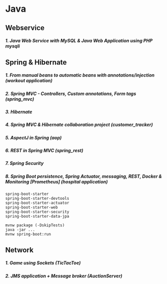 # Java

## Webservice

##### 1. Java Web Service with MySQL & Java Web Application using PHP mysqli
 
## Spring & Hibernate 

##### 1. From manual beans to automatic beans with annotations/injection (workout application)

##### 2. Spring MVC - Controllers, Custom annotations, Form tags (spring_mvc)

##### 3. Hibernate

##### 4. Spring MVC & Hibernate collaboration project (customer_tracker)

##### 5. AspectJ in Spring (aop)

##### 6. REST in Spring MVC (spring_rest)

##### 7. Spring Security
 
##### 8. Spring Boot persistence, Spring Actuator, messaging, REST, Docker & Monitoring [Prometheus] (hospital application)

```
spring-boot-starter
spring-boot-starter-devtools
spring-boot-starter-actuator
spring-boot-starter-web
spring-boot-starter-security
spring-boot-starter-data-jpa

mvnw package (-DskipTests)
java -jar ...
mvnw spring-boot:run
```

## Network

##### 1. Game using Sockets (TicTacToe)

##### 2. JMS application + Message broker (AuctionServer)
